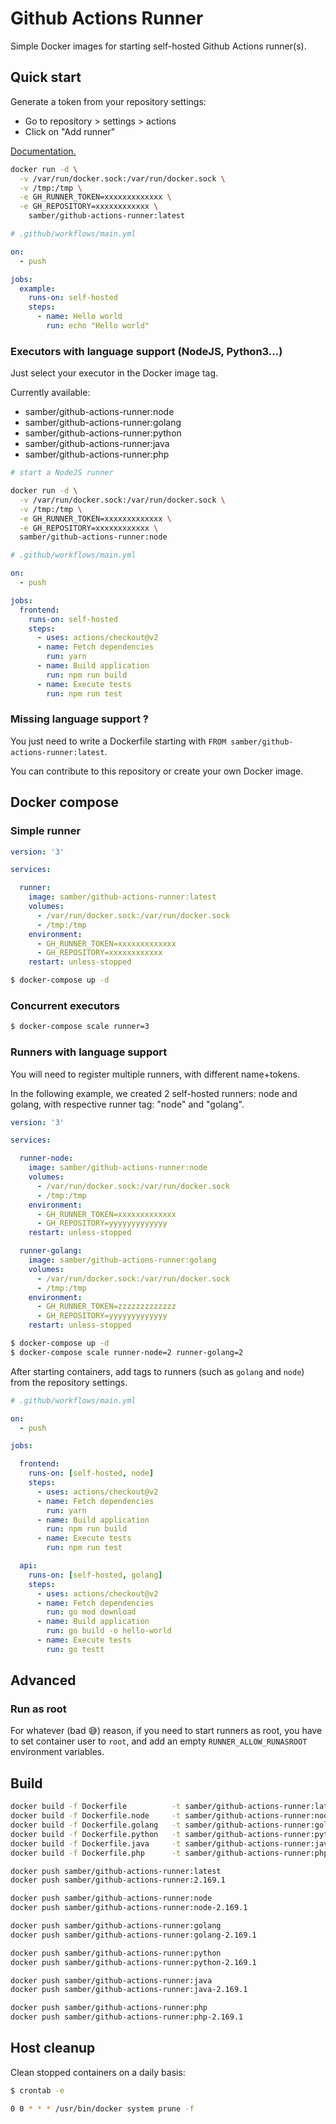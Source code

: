 
# Github Actions Runner

Simple Docker images for starting self-hosted Github Actions runner(s).

## Quick start

Generate a token from your repository settings:

- Go to repository > settings > actions
- Click on "Add runner"

[Documentation.](https://help.github.com/en/actions/hosting-your-own-runners/adding-self-hosted-runners)

```sh
docker run -d \
  -v /var/run/docker.sock:/var/run/docker.sock \
  -v /tmp:/tmp \
  -e GH_RUNNER_TOKEN=xxxxxxxxxxxxx \
  -e GH_REPOSITORY=xxxxxxxxxxxx \
	samber/github-actions-runner:latest
```

```yaml
# .github/workflows/main.yml

on:
  - push

jobs:
  example:
    runs-on: self-hosted
    steps:
      - name: Hello world
        run: echo "Hello world"
```

### Executors with language support (NodeJS, Python3...)

Just select your executor in the Docker image tag.

Currently available:

- samber/github-actions-runner:node
- samber/github-actions-runner:golang
- samber/github-actions-runner:python
- samber/github-actions-runner:java
- samber/github-actions-runner:php

```sh
# start a NodeJS runner

docker run -d \
  -v /var/run/docker.sock:/var/run/docker.sock \
  -v /tmp:/tmp \
  -e GH_RUNNER_TOKEN=xxxxxxxxxxxxx \
  -e GH_REPOSITORY=xxxxxxxxxxxx \
  samber/github-actions-runner:node
```

```yaml
# .github/workflows/main.yml

on:
  - push

jobs:
  frontend:
    runs-on: self-hosted
    steps:
      - uses: actions/checkout@v2
      - name: Fetch dependencies
        run: yarn
      - name: Build application
        run: npm run build
      - name: Execute tests
        run: npm run test
```

### Missing language support ?

You just need to write a Dockerfile starting with `FROM samber/github-actions-runner:latest`.

You can contribute to this repository or create your own Docker image.

## Docker compose

### Simple runner

```yaml
version: '3'

services:

  runner:
    image: samber/github-actions-runner:latest
    volumes:
      - /var/run/docker.sock:/var/run/docker.sock
      - /tmp:/tmp
    environment:
      - GH_RUNNER_TOKEN=xxxxxxxxxxxxx
      - GH_REPOSITORY=xxxxxxxxxxxx
    restart: unless-stopped
```

```sh
$ docker-compose up -d
```

### Concurrent executors

```sh
$ docker-compose scale runner=3
```

### Runners with language support

You will need to register multiple runners, with different name+tokens.

In the following example, we created 2 self-hosted runners: node and golang, with respective runner tag: "node" and "golang".

```yaml
version: '3'

services:

  runner-node:
    image: samber/github-actions-runner:node
    volumes:
      - /var/run/docker.sock:/var/run/docker.sock
      - /tmp:/tmp
    environment:
      - GH_RUNNER_TOKEN=xxxxxxxxxxxxx
      - GH_REPOSITORY=yyyyyyyyyyyyy
    restart: unless-stopped

  runner-golang:
    image: samber/github-actions-runner:golang
    volumes:
      - /var/run/docker.sock:/var/run/docker.sock
      - /tmp:/tmp
    environment:
      - GH_RUNNER_TOKEN=zzzzzzzzzzzzz
      - GH_REPOSITORY=yyyyyyyyyyyyy
    restart: unless-stopped
```

```sh
$ docker-compose up -d
$ docker-compose scale runner-node=2 runner-golang=2
```

After starting containers, add tags to runners (such as `golang` and `node`) from the repository settings.

```yaml
# .github/workflows/main.yml

on:
  - push

jobs:

  frontend:
    runs-on: [self-hosted, node]
    steps:
      - uses: actions/checkout@v2
      - name: Fetch dependencies
        run: yarn
      - name: Build application
        run: npm run build
      - name: Execute tests
        run: npm run test

  api:
    runs-on: [self-hosted, golang]
    steps:
      - uses: actions/checkout@v2
      - name: Fetch dependencies
        run: go mod download
      - name: Build application
        run: go build -o hello-world
      - name: Execute tests
        run: go testt
```

## Advanced

### Run as root

For whatever (bad 😅) reason, if you need to start runners as root, you have to set container user to `root`, and add an empty `RUNNER_ALLOW_RUNASROOT` environment variables.

## Build

```bash
docker build -f Dockerfile          -t samber/github-actions-runner:latest  -t samber/github-actions-runner:2.169.1 .
docker build -f Dockerfile.node     -t samber/github-actions-runner:node    -t samber/github-actions-runner:node-2.169.1 .
docker build -f Dockerfile.golang   -t samber/github-actions-runner:golang  -t samber/github-actions-runner:golang-2.169.1 .
docker build -f Dockerfile.python   -t samber/github-actions-runner:python  -t samber/github-actions-runner:python-2.169.1 .
docker build -f Dockerfile.java     -t samber/github-actions-runner:java    -t samber/github-actions-runner:java-2.169.1 .
docker build -f Dockerfile.php      -t samber/github-actions-runner:php     -t samber/github-actions-runner:php-2.169.1 .

docker push samber/github-actions-runner:latest
docker push samber/github-actions-runner:2.169.1

docker push samber/github-actions-runner:node
docker push samber/github-actions-runner:node-2.169.1

docker push samber/github-actions-runner:golang
docker push samber/github-actions-runner:golang-2.169.1

docker push samber/github-actions-runner:python
docker push samber/github-actions-runner:python-2.169.1

docker push samber/github-actions-runner:java
docker push samber/github-actions-runner:java-2.169.1

docker push samber/github-actions-runner:php
docker push samber/github-actions-runner:php-2.169.1
```

## Host cleanup

Clean stopped containers on a daily basis:

```sh
$ crontab -e

0 0 * * * /usr/bin/docker system prune -f
```
